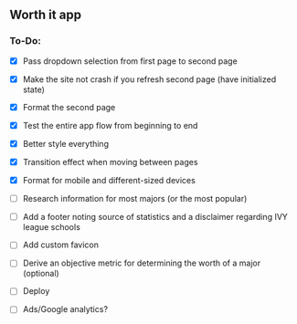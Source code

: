 ## Worth it app

### To-Do: 
- [x] Pass dropdown selection from first page to second page
- [x] Make the site not crash if you refresh second page (have initialized state)
- [x] Format the second page
- [x] Test the entire app flow from beginning to end
- [x] Better style everything
- [x] Transition effect when moving between pages
- [x] Format for mobile and different-sized devices
- [ ] Research information for most majors (or the most popular)
- [ ] Add a footer noting source of statistics and a disclaimer regarding IVY league schools
- [ ] Add custom favicon
- [ ] Derive an objective metric for determining the worth of a major (optional)
- [ ] Deploy
- [ ] Ads/Google analytics?


